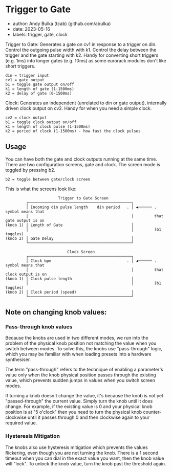 # Trigger to Gate

- author: Andy Bulka (tcab) (github.com/abulka)
- date: 2023-05-16
- labels: trigger, gate, clock

Trigger to Gate: Generates a gate on cv1 in response to a trigger on din.
Control the outgoing pulse width with k1. Control the delay between the trigger
and the gate starting with k2. Handy for converting short triggers (e.g. 1ms)
into longer gates (e.g. 10ms) as some eurorack modules don't like short
triggers.

    din = trigger input
    cv1 = gate output
    b1 = toggle gate output on/off
    k1 = length of gate (1-1500ms)
    k2 = delay of gate (0-1500ms)

Clock: Generates an independent (unrelated to din or gate output),
internally driven clock output on cv2. Handy for when you need a simple clock.

    cv2 = clock output
    b1 = toggle clock output on/off
    k1 = length of clock pulse (1-1500ms)
    k2 = period of clock (1-1500ms) - how fast the clock pulses

## Usage

You can have both the gate and clock outputs running at the same time. There are
two configuration screens, gate and clock. The screen mode is toggled by pressing b2.

    b2 = toggle between gate/clock screen

This is what the screens look like:

```
                       Trigger to Gate Screen                                           
         ┌─────────────────────────────────────────────┐                                
         │ Incoming din pulse length    din period   . │ ◀────── . symbol means that    
         │                                             │         that gate output is on 
(knob 1) │ Length of Gate                              │                                
         │                                             │         (b1 toggles)           
(knob 2) │ Gate Delay                                  │                                
         └─────────────────────────────────────────────┘                                
                                                                                        
                           Clock Screen                                                 
         ┌─────────────────────────────────────────────┐                                
         │ Clock bpm                                 . │ ◀────── . symbol means that    
         │                                             │         that clock output is on
(knob 1) │ Clock pulse length                          │                                
         │                                             │         (b1 toggles)           
(knob 2) │ Clock period (speed)                        │                                
         └─────────────────────────────────────────────┘                                                             
```

## Note on changing knob values:

### Pass-through knob values

Because the knobs are used in two different modes, we run into the problem of the physical
knob position not matching the value when you switch between modes. To solve this, the knobs
use "pass-through" logic, which you may be familiar with when loading presets into a hardware
synthesiser.

The term "pass-through" refers to the technique of enabling a parameter's value
only when the knob physical position passes through the existing value, which
prevents sudden jumps in values when you switch screen modes.

If turning a knob doesn't change the value, it's because the knob is not yet
"passed-through" the current value. Simply turn the knob until it does change. For example,
if the existing value is 0 and your physical knob position is at "5 o'clock" then you need to
turn the physical knob counter-clockwise until it passes through 0 and then clockwise again
to your required value.

### Hysteresis Mitigation

The knobs also use hysteresis mitigation which prevents the values flickering,
even though you are not turning the knob. There is a 1 second timeout when you
can dial in the exact value you want, then the knob value will "lock". To unlock
the knob value, turn the knob past the threshold again.

